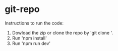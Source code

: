 # git-repo

Instructions to run the code:
1. Dowload the zip or clone the repo by 'git clone <url>'.
2. Run 'npm install'
3. Run 'npm run dev'
